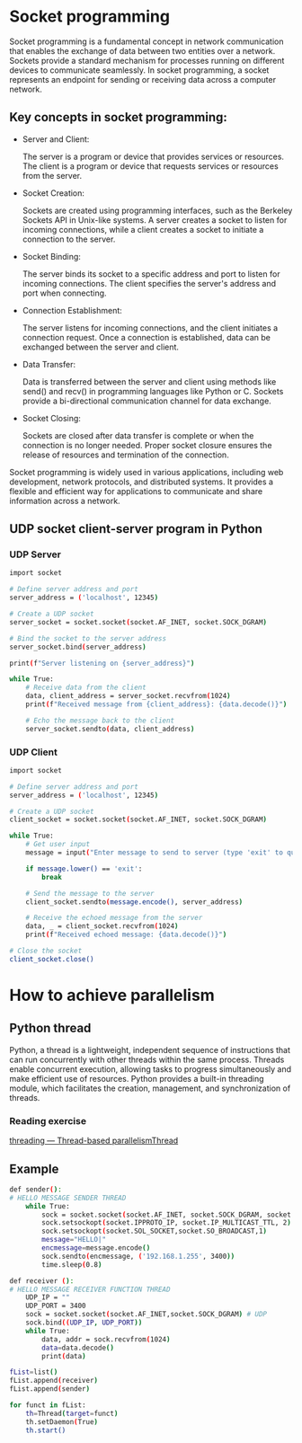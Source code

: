 
# Socket programming
Socket programming is a fundamental concept in network communication that enables the exchange of data between two entities over a network. Sockets provide a standard mechanism for processes running on different devices to communicate seamlessly. In socket programming, a socket represents an endpoint for sending or receiving data across a computer network.

## Key concepts in socket programming:

* Server and Client:

    The server is a program or device that provides services or resources.
    The client is a program or device that requests services or resources from the server.

* Socket Creation:

    Sockets are created using programming interfaces, such as the Berkeley Sockets API in Unix-like systems.
    A server creates a socket to listen for incoming connections, while a client creates a socket to initiate a connection to the server.

* Socket Binding:

    The server binds its socket to a specific address and port to listen for incoming connections.
    The client specifies the server's address and port when connecting.

* Connection Establishment:

    The server listens for incoming connections, and the client initiates a connection request.
    Once a connection is established, data can be exchanged between the server and client.

* Data Transfer:

    Data is transferred between the server and client using methods like send() and recv() in programming languages like Python or C.
    Sockets provide a bi-directional communication channel for data exchange.

* Socket Closing:

    Sockets are closed after data transfer is complete or when the connection is no longer needed.
    Proper socket closure ensures the release of resources and termination of the connection.

Socket programming is widely used in various applications, including web development, network protocols, and distributed systems. It provides a flexible and efficient way for applications to communicate and share information across a network.

## UDP socket client-server program in Python
### UDP Server

``` bash   
import socket

# Define server address and port
server_address = ('localhost', 12345)

# Create a UDP socket
server_socket = socket.socket(socket.AF_INET, socket.SOCK_DGRAM)

# Bind the socket to the server address
server_socket.bind(server_address)

print(f"Server listening on {server_address}")

while True:
    # Receive data from the client
    data, client_address = server_socket.recvfrom(1024)
    print(f"Received message from {client_address}: {data.decode()}")

    # Echo the message back to the client
    server_socket.sendto(data, client_address)
```

### UDP Client
``` bash
import socket

# Define server address and port
server_address = ('localhost', 12345)

# Create a UDP socket
client_socket = socket.socket(socket.AF_INET, socket.SOCK_DGRAM)

while True:
    # Get user input
    message = input("Enter message to send to server (type 'exit' to quit): ")

    if message.lower() == 'exit':
        break

    # Send the message to the server
    client_socket.sendto(message.encode(), server_address)

    # Receive the echoed message from the server
    data, _ = client_socket.recvfrom(1024)
    print(f"Received echoed message: {data.decode()}")

# Close the socket
client_socket.close()
```



# How to achieve parallelism



## Python thread
Python, a thread is a lightweight, independent sequence of instructions that can run concurrently with other threads within the same process. Threads enable concurrent execution, allowing tasks to progress simultaneously and make efficient use of resources. Python provides a built-in threading module, which facilitates the creation, management, and synchronization of threads.

### Reading exercise

[threading — Thread-based parallelismThread](https://docs.python.org/3/library/threading.html)

## Example
``` bash
def sender():
# HELLO MESSAGE SENDER THREAD
    while True:
        sock = socket.socket(socket.AF_INET, socket.SOCK_DGRAM, socket.IPPROTO_UDP)
        sock.setsockopt(socket.IPPROTO_IP, socket.IP_MULTICAST_TTL, 2)
        sock.setsockopt(socket.SOL_SOCKET,socket.SO_BROADCAST,1)
        message="HELLO|"
        encmessage=message.encode()
        sock.sendto(encmessage, ('192.168.1.255', 3400))
        time.sleep(0.8)

def receiver ():
# HELLO MESSAGE RECEIVER FUNCTION THREAD
    UDP_IP = ""
    UDP_PORT = 3400
    sock = socket.socket(socket.AF_INET,socket.SOCK_DGRAM) # UDP
    sock.bind((UDP_IP, UDP_PORT))
    while True:
        data, addr = sock.recvfrom(1024) 
        data=data.decode()
        print(data)

fList=list()
fList.append(receiver)
fList.append(sender)

for funct in fList:
    th=Thread(target=funct)
    th.setDaemon(True)
    th.start()
```
